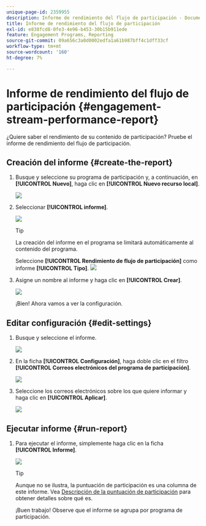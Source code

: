 ```yaml
---
unique-page-id: 2359955
description: Informe de rendimiento del flujo de participación - Documentos de Marketo - Documentación del producto
title: Informe de rendimiento del flujo de participación
exl-id: e838fcd8-0fe3-4e96-b453-30b15b911ede
feature: Engagement Programs, Reporting
source-git-commit: 09a656c3a0d0002edfa1a61b987bff4c1dff33cf
workflow-type: tm+mt
source-wordcount: '160'
ht-degree: 7%

---
```


# Informe de rendimiento del flujo de participación {#engagement-stream-performance-report}

¿Quiere saber el rendimiento de su contenido de participación? Pruebe el informe de rendimiento del flujo de participación.

## Creación del informe {#create-the-report}

1. Busque y seleccione su programa de participación y, a continuación, en **[!UICONTROL Nuevo]**, haga clic en **[!UICONTROL Nuevo recurso local]**.

   ![](assets/localassetnutring.jpg)

1. Seleccionar **[!UICONTROL informe]**.

   ![](assets/image2014-9-15-18-3a23-3a59.png)

   >[!TIP]
   >
   >La creación del informe en el programa se limitará automáticamente al contenido del programa.

   Seleccione **[!UICONTROL Rendimiento de flujo de participación]** como informe **[!UICONTROL Tipo]**.
   ![](assets/engagementreportchoose.png)

1. Asigne un nombre al informe y haga clic en **[!UICONTROL Crear]**.

   ![](assets/image2014-9-15-18-3a24-3a23.png)

   ¡Bien! Ahora vamos a ver la configuración.

## Editar configuración {#edit-settings}

1. Busque y seleccione el informe.

   ![](assets/engagementperformancereport.jpg)

1. En la ficha **[!UICONTROL Configuración]**, haga doble clic en el filtro **[!UICONTROL Correos electrónicos del programa de participación]**.

   ![](assets/image2014-9-15-18-3a25-3a4.png)

1. Seleccione los correos electrónicos sobre los que quiere informar y haga clic en **[!UICONTROL Aplicar]**.

   ![](assets/engagementfilter.jpg)

## Ejecutar informe {#run-report}

1. Para ejecutar el informe, simplemente haga clic en la ficha **[!UICONTROL Informe]**.

   ![](assets/image2014-9-15-18-3a25-3a15.png)

   >[!TIP]
   >
   >Aunque no se ilustra, la puntuación de participación es una columna de este informe. Vea [Descripción de la puntuación de participación](/help/marketo/product-docs/email-marketing/drip-nurturing/reports-and-notifications/understanding-the-engagement-score.md) para obtener detalles sobre qué es.

   ¡Buen trabajo! Observe que el informe se agrupa por programa de participación.
